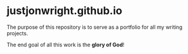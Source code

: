 # justjonwright.github.io
The purpose of this repository is to serve as a portfolio for all my writing projects.

The end goal of all this work is the **glory of God**!
